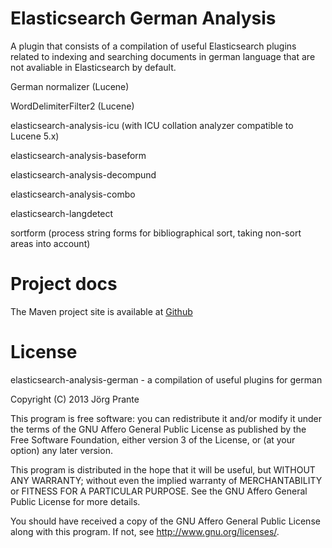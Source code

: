 # Elasticsearch German Analysis

A plugin that consists of a compilation of useful Elasticsearch plugins related to indexing and searching documents in german language that are not avaliable in Elasticsearch by default.

German normalizer (Lucene)

WordDelimiterFilter2 (Lucene)

elasticsearch-analysis-icu (with ICU collation analyzer compatible to Lucene 5.x)

elasticsearch-analysis-baseform

elasticsearch-analysis-decompund

elasticsearch-analysis-combo

elasticsearch-langdetect

sortform (process string forms for bibliographical sort, taking non-sort areas into account)

# Project docs

The Maven project site is available at [Github](http://jprante.github.io/elasticsearch-analysis-german)

# License

elasticsearch-analysis-german - a compilation of useful plugins for german

Copyright (C) 2013 Jörg Prante

This program is free software: you can redistribute it and/or modify
it under the terms of the GNU Affero General Public License as published by
the Free Software Foundation, either version 3 of the License, or
(at your option) any later version.

This program is distributed in the hope that it will be useful,
but WITHOUT ANY WARRANTY; without even the implied warranty of
MERCHANTABILITY or FITNESS FOR A PARTICULAR PURPOSE.  See the
GNU Affero General Public License for more details.

You should have received a copy of the GNU Affero General Public License
along with this program.  If not, see <http://www.gnu.org/licenses/>.